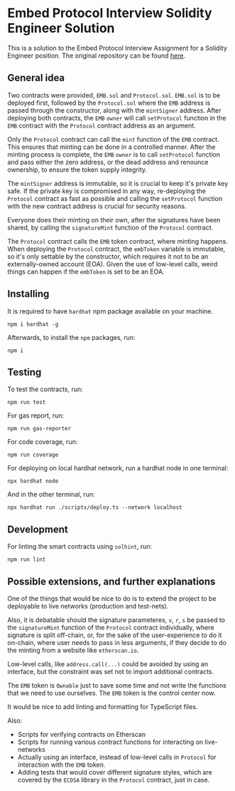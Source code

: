 # Embed Protocol Interview Solidity Engineer Solution

This is a solution to the Embed Protocol Interview Assignment for a Solidity Engineer position.
The original repository can be found [here](https://github.com/Embed-protocol/interview-assignments/tree/main/Solidity%20Engineer).

## General idea
Two contracts were provided, `EMB.sol` and `Protocol.sol`.
`EMB.sol` is to be deployed first, followed by the `Protocol.sol` where the `EMB` address is passed through the constructor, along with the `mintSigner` address.
After deploying both contracts, the `EMB` `owner` will call `setProtocol` function in the `EMB` contract with the `Protocol` contract address as an argument. 

Only the `Protocol` contract can call the `mint` function of the `EMB` contract.
This ensures that minting can be done in a controlled manner. After the minting process is complete, the `EMB` `owner` is to call `setProtocol` function and pass either the zero address, or the dead address and renounce ownership, to ensure the token supply integrity. 

The `mintSigner` address is immutable, so it is crucial to keep it's private key safe. If the private key is compromised in any way, re-deploying the `Protocol` contract as fast as possible and calling the `setProtocol` function with the new contract address is crucial for security reasons.

Everyone does their minting on their own, after the signatures have been shared, by calling the `signatureMint` function of the `Protocol` contract.

The `Protocol` contract calls the `EMB` token contract, where minting happens. When deploying the `Protocol` contract, the `embToken` variable is immutable, so it's only settable by the constructor, which requires it not to be an externally-owned account (EOA). Given the use of low-level calls, weird things can happen if the `embToken` is set to be an EOA.

## Installing

It is required to have `hardhat` npm package available on your machine.

```shell
npm i hardhat -g
```

Afterwards, to install the `npm` packages, run:
```shell
npm i
```

## Testing

To test the contracts, run:
```shell
npm run test
```

For gas report, run:
```shell
npm run gas-reporter
```

For code coverage, run:
```shell
npm run coverage
```

For deploying on local hardhat network, run a hardhat node in one terminal:
```shell
npx hardhat node
```

And in the other terminal, run:
```shell
npx hardhat run ./scripts/deploy.ts --network localhost
```

## Development

For linting the smart contracts using `solhint`, run:

```shell
npm run lint
```

## Possible extensions, and further explanations

One of the things that would be nice to do is to extend the project to be deployable to live networks (production and test-nets).

Also, it is debatable should the signature parameteres, `v`, `r`, `s` be passed to the `signatureMint` function of the `Protocol` contract individually, where signature is split off-chain, or, for the sake of the user-experience to do it on-chain, where user needs to pass in less arguments, if they decide to do the minting from a website like `etherscan.io`.

Low-level calls, like `address.call(...)` could be avoided by using an interface, but the constraint was set not to import additional contracts.

The `EMB` token is `Ownable` just to save some time and not write the functions that we need to use ourselves. The `EMB` token is the control center now.

It would be nice to add linting and formatting for TypeScript files.

Also:
- Scripts for verifying contracts on Etherscan
- Scripts for running various contract functions for interacting on live-networks
- Actually using an interface, instead of low-level calls in `Protocol` for interaction with the `EMB` token.
- Adding tests that would cover different signature styles, which are covered by the `ECDSA` library in the `Protocol` contract, just in case.